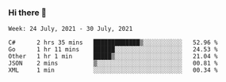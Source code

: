 ### Hi there 👋

<!--START_SECTION:waka-->
```text
Week: 24 July, 2021 - 30 July, 2021

C#      2 hrs 35 mins   █████████████▒░░░░░░░░░░░   52.96 % 
Go      1 hr 11 mins    ██████░░░░░░░░░░░░░░░░░░░   24.53 % 
Other   1 hr 1 min      █████▒░░░░░░░░░░░░░░░░░░░   21.04 % 
JSON    2 mins          ▒░░░░░░░░░░░░░░░░░░░░░░░░   00.81 % 
XML     1 min           ░░░░░░░░░░░░░░░░░░░░░░░░░   00.34 % 
```
<!--END_SECTION:waka-->
